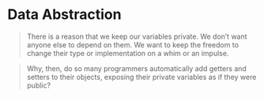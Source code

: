# Data Abstraction

> There is a reason that we keep our variables private. We don’t want anyone else to depend on them. We want to keep the freedom to change their type or implementation on a whim or an impulse. 

> Why, then, do so many programmers automatically add getters and setters
to their objects, exposing their private variables as if they were public?